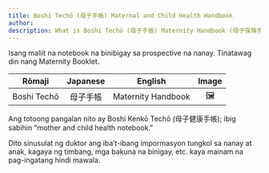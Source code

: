 ```yaml
---
title: Boshi Techō (母子手帳) Maternal and Child Health Handbook
author:
description: What is Boshi Techō (母子手帳) Maternity Handbook (母子保険手帳)?
---
```

Isang maliit na notebook na binibigay sa prospective na nanay. Tinatawag din nang Maternity Booklet.

| Rōmaji | Japanese | English | Image |
| :---: | :---: | :---: | :---: | 
| Boshi Techō | 母子手帳 | Maternity Handbook | [🖼️](boshi-techo-maternity-handbook.png "Boshi Techō") |

Ang totoong pangalan nito ay Boshi Kenkō Techō (母子健康手帳); ibig sabihin "mother and child health notebook."

Dito sinusulat ng duktor ang iba’t-ibang impormasyon tungkol sa nanay at anak, kagaya ng timbang, mga bakuna na binigay, etc. kaya mainam na pag-ingatang hindi mawala.